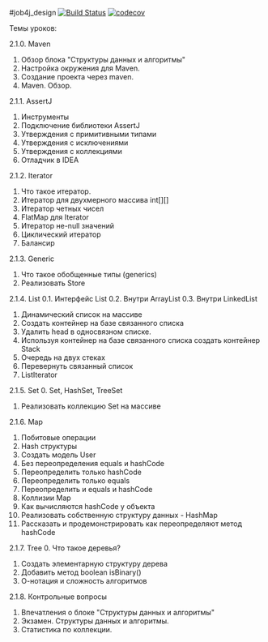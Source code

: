 #job4j_design
[![Build Status](https://travis-ci.com/Arngrame/job4j_design.svg?branch=master)](https://travis-ci.com/Arngrame/job4j_design)
[![codecov](https://codecov.io/gh/Arngrame/job4j_design/branch/master/graph/badge.svg?token=AZN1P0S79A)](https://codecov.io/gh/Arngrame/job4j_design)

Темы уроков:

2.1.0. Maven
1. Обзор блока "Структуры данных и алгоритмы"
2. Настройка окружения для Maven.
2. Создание проекта через maven.
4. Maven. Обзор.

2.1.1. AssertJ
1. Инструменты
2. Подключение библиотеки AssertJ
3. Утверждения с примитивными типами
4. Утверждения с исключениями
5. Утверждения с коллекциями
6. Отладчик в IDEA

2.1.2. Iterator
1. Что такое итератор.
2. Итератор для двухмерного массива int[][]
3. Итератор четных чисел
4. FlatMap для Iterator<Iterator>
5. Итератор не-null значений
6. Циклический итератор
7. Балансир

2.1.3. Generic
1. Что такое обобщенные типы (generics)
2. Реализовать Store<T extends Base>

2.1.4. List
0.1. Интерфейс List
0.2. Внутри ArrayList
0.3. Внутри LinkedList
1. Динамический список на массиве
2. Создать контейнер на базе связанного списка
3. Удалить head в односвязном списке.
4. Используя контейнер на базе связанного списка создать контейнер Stack
5. Очередь на двух стеках
6. Перевернуть связанный список
7. ListIterator

2.1.5. Set
0. Set, HashSet, TreeSet
1. Реализовать коллекцию Set на массиве

2.1.6. Map
1. Побитовые операции
2. Hash структуры
3. Создать модель User
4. Без переопределения equals и hashCode
5. Переопределить только hashCode
6. Переопределить только equals
7. Переопределить и equals и hashCode
8. Коллизии Map
9. Как вычисляются hashCode у объекта
10. Реализовать собственную структуру данных - HashMap
11. Рассказать и продемонстрировать как переопределяют метод hashCode

2.1.7. Tree
0. Что такое деревья?
1. Создать элементарную структуру дерева
2. Добавить метод boolean isBinary()
3. О-нотация и сложность алгоритмов

2.1.8. Контрольные вопросы
1. Впечатления о блоке "Структуры данных и алгоритмы"
2. Экзамен. Структуры данных и алгоритмы.
3. Статистика по коллекции. 